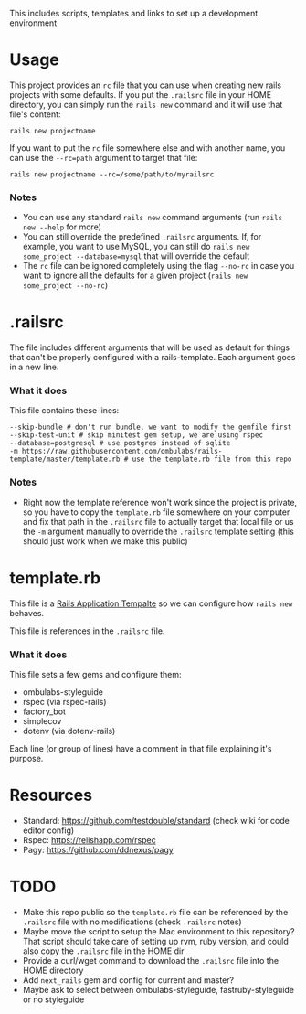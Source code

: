 This includes scripts, templates and links to set up a development environment

# Usage

This project provides an `rc` file that you can use when creating new rails projects with some defaults. If you put the `.railsrc` file in your HOME directory, you can simply run the `rails new` command and it will use that file's content:

```
rails new projectname
```

If you want to put the `rc` file somewhere else and with another name, you can use the `--rc=path` argument to target that file:

```
rails new projectname --rc=/some/path/to/myrailsrc
```

### Notes

- You can use any standard `rails new` command arguments (run `rails new --help` for more)
- You can still override the predefined `.railsrc` arguments. If, for example, you want to use MySQL, you can still do `rails new some_project --database=mysql` that will override the default
- The `rc` file can be ignored completely using the flag `--no-rc` in case you want to ignore all the defaults for a given project (`rails new some_project --no-rc`)

# .railsrc

The file includes different arguments that will be used as default for things that can't be properly configured with a rails-template. Each argument goes in a new line.

### What it does

This file contains these lines:

```
--skip-bundle # don't run bundle, we want to modify the gemfile first
--skip-test-unit # skip minitest gem setup, we are using rspec
--database=postgresql # use postgres instead of sqlite
-m https://raw.githubusercontent.com/ombulabs/rails-template/master/template.rb # use the template.rb file from this repo
```

### Notes

- Right now the template reference won't work since the project is private, so you have to copy the `template.rb` file somewhere on your computer and fix that path in the `.railsrc` file to actually target that local file or us the `-m` argument manually to override the `.railsrc` template setting (this should just work when we make this public)


# template.rb

This file is a [Rails Application Tempalte](https://guides.rubyonrails.org/rails_application_templates.html) so we can configure how `rails new` behaves.

This file is references in the `.railsrc` file.

### What it does

This file sets a few gems and configure them:
- ombulabs-styleguide
- rspec (via rspec-rails)
- factory_bot
- simplecov
- dotenv (via dotenv-rails)

Each line (or group of lines) have a comment in that file explaining it's purpose.

# Resources

- Standard: https://github.com/testdouble/standard (check wiki for code editor config)
- Rspec: https://relishapp.com/rspec
- Pagy: https://github.com/ddnexus/pagy

# TODO

- Make this repo public so the `template.rb` file can be referenced by the `.railsrc` file with no modifications (check `.railsrc` notes)
- Maybe move the script to setup the Mac environment to this repository? That script should take care of setting up rvm, ruby version, and could also copy the `.railsrc` file in the HOME dir
- Provide a curl/wget command to download the `.railsrc` file into the HOME directory
- Add `next_rails` gem and config for current and master?
- Maybe ask to select between ombulabs-styleguide, fastruby-styleguide or no styleguide
